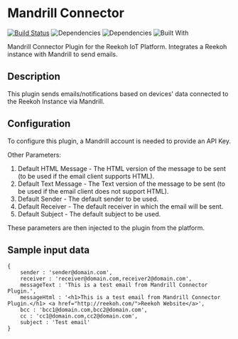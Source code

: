 # Mandrill Connector
[![Build Status](https://travis-ci.org/Reekoh/mandrill-connector.svg)](https://travis-ci.org/Reekoh/mandrill-connector)
![Dependencies](https://img.shields.io/david/Reekoh/mandrill-connector.svg)
![Dependencies](https://img.shields.io/david/dev/Reekoh/mandrill-connector.svg)
![Built With](https://img.shields.io/badge/built%20with-gulp-red.svg)

Mandrill Connector Plugin for the Reekoh IoT Platform. Integrates a Reekoh instance with Mandrill to send emails.

## Description
This plugin sends emails/notifications based on devices' data connected to the Reekoh Instance via Mandrill.

## Configuration
To configure this plugin, a Mandrill account is needed to provide an API Key.

Other Parameters:

1. Default HTML Message - The HTML version of the message to be sent (to be used if the email client supports HTML).
2. Default Text Message - The Text version of the message to be sent (to be used if the email client does not support HTML).
3. Default Sender - The default sender to be used.
4. Default Receiver - The default receiver in which the email will be sent.
5. Default Subject - The default subject to be used.

These parameters are then injected to the plugin from the platform.

## Sample input data
```
{
    sender : 'sender@domain.com',
    receiver : 'receiver@domain.com,receiver2@domain.com',
    messageText : 'This is a test email from Mandrill Connector Plugin.',
    messageHtml : '<h1>This is a test email from Mandrill Connector Plugin.</h1> <a href="http://reekoh.com/">Reekoh Website</a>',
    bcc : 'bcc1@domain.com,bcc2@domain.com',
    cc : 'cc1@domain.com,cc2@domain.com',
    subject : 'Test email'
}
```